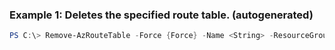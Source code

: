 ### Example 1: Deletes the specified route table. (autogenerated)
```powershell
PS C:\> Remove-AzRouteTable -Force {Force} -Name <String> -ResourceGroupName MyResourceGroup
```

